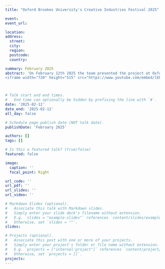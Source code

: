 ```yaml
---
title: "Oxford Brookes University's Creative Industries Festival 2025" 

event: 
event_url: 

location: 
address:
  street: 
  city:
  region: 
  postcode: 
  country: 

summary: February 2025
abstract: 'On February 12th 2025 the team presented the project at Oxford Brookes University during the Creative Industries Festival. The event featured a conversation with casting director Lilia Hartmann Trapani as a guest speaker. You can view that conversation below.
<iframe width="720" height="515" src="https://www.youtube.com/embed/lEbDadiIV60?si=eIUEMkZCx53cmM12" title="YouTube video player" frameborder="0" allow="accelerometer; autoplay; clipboard-write; encrypted-media; gyroscope; picture-in-picture; web-share" referrerpolicy="strict-origin-when-cross-origin" allowfullscreen></iframe>' 



# Talk start and end times.
#   End time can optionally be hidden by prefixing the line with `#`.
date: '2025-02-12'
date_end: '2025-02-12'
all_day: false

# Schedule page publish date (NOT talk date).
publishDate: 'February 2025'

authors: []
tags: []

# Is this a featured talk? (true/false)
featured: false

image:
  caption: ''
  focal_point: Right

url_code: ''
url_pdf: ''
url_slides: ''
url_video: ''

# Markdown Slides (optional).
#   Associate this talk with Markdown slides.
#   Simply enter your slide deck's filename without extension.
#   E.g. `slides = "example-slides"` references `content/slides/example-slides.md`.
#   Otherwise, set `slides = ""`.
slides:

# Projects (optional).
#   Associate this post with one or more of your projects.
#   Simply enter your project's folder or file name without extension.
#   E.g. `projects = ["internal-project"]` references `content/project/deep-learning/index.md`.
#   Otherwise, set `projects = []`.
projects:
---
```



